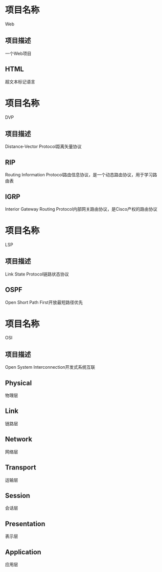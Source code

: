 # 项目名称

Web

## 项目描述

一个Web项目

## HTML

超文本标记语言

# 项目名称

DVP

## 项目描述

Distance-Vector Protocol距离矢量协议

## RIP

Routing Information Protocol路由信息协议，是一个动态路由协议，用于学习路由表

## IGRP

Interior Gateway Routing Protocol内部网关路由协议，是Cisco产权的路由协议

# 项目名称

LSP

## 项目描述

Link State Protocol链路状态协议

## OSPF

Open Short Path First开放最短路径优先

# 项目名称

OSI

## 项目描述

Open System Interconnection开发式系统互联

## Physical

物理层

## Link

链路层

## Network

网络层

## Transport

运输层

## Session

会话层

## Presentation

表示层

## Application

应用层

